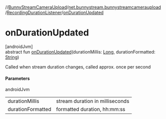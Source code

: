 //[BunnyStreamCameraUpload](../../../index.md)/[net.bunnystream.bunnystreamcameraupload](../index.md)/[RecordingDurationListener](index.md)/[onDurationUpdated](on-duration-updated.md)

# onDurationUpdated

[androidJvm]\
abstract fun [onDurationUpdated](on-duration-updated.md)(durationMillis: [Long](https://kotlinlang.org/api/latest/jvm/stdlib/kotlin-stdlib/kotlin/-long/index.html), durationFormatted: [String](https://kotlinlang.org/api/latest/jvm/stdlib/kotlin-stdlib/kotlin/-string/index.html))

Called when stream duration changes, called approx. once per second

#### Parameters

androidJvm

| | |
|---|---|
| durationMillis | stream duration in milliseconds |
| durationFormatted | formatted duration, hh:mm:ss |
